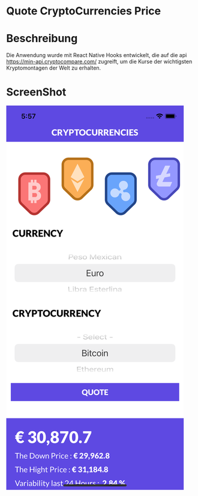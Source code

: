 # Quote CryptoCurrencies Price 

# Beschreibung
Die Anwendung wurde mit React Native Hooks entwickelt, die auf die api https://min-api.cryptocompare.com/ zugreift, 
um die Kurse der wichtigsten Kryptomontagen der Welt zu erhalten.

# ScreenShot
![](https://github.com/RaulAlejandroSalas/cryptocurrenciesapp/blob/master/screenshots/simulator_screenshot_ED86DEF9-CF2B-4FA2-8799-E4D2616A436A.png)
